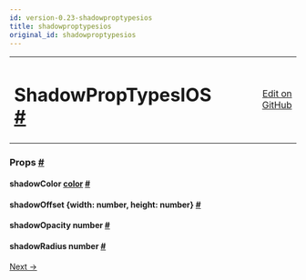 ```yaml
---
id: version-0.23-shadowproptypesios
title: shadowproptypesios
original_id: shadowproptypesios
---
```

<a id="content"></a><table width="100%"><tbody><tr><td><h1><a class="anchor" name="shadowproptypesios"></a>ShadowPropTypesIOS <a class="hash-link" href="docs/shadowproptypesios.html#shadowproptypesios">#</a></h1></td><td style="text-align:right;"><a target="_blank" href="https://github.com/facebook/react-native/blob/master/Libraries/Components/View/ShadowPropTypesIOS.js">Edit on GitHub</a></td></tr></tbody></table><div><noscript></noscript><h3><a class="anchor" name="props"></a>Props <a class="hash-link" href="docs/shadowproptypesios.html#props">#</a></h3><div class="props"><div class="prop"><h4 class="propTitle"><a class="anchor" name="shadowcolor"></a>shadowColor <span class="propType"><a href="docs/colors.html">color</a></span> <a class="hash-link" href="docs/shadowproptypesios.html#shadowcolor">#</a></h4></div><div class="prop"><h4 class="propTitle"><a class="anchor" name="shadowoffset"></a>shadowOffset <span class="propType">{width: number, height: number}</span> <a class="hash-link" href="docs/shadowproptypesios.html#shadowoffset">#</a></h4></div><div class="prop"><h4 class="propTitle"><a class="anchor" name="shadowopacity"></a>shadowOpacity <span class="propType">number</span> <a class="hash-link" href="docs/shadowproptypesios.html#shadowopacity">#</a></h4></div><div class="prop"><h4 class="propTitle"><a class="anchor" name="shadowradius"></a>shadowRadius <span class="propType">number</span> <a class="hash-link" href="docs/shadowproptypesios.html#shadowradius">#</a></h4></div></div></div><div class="docs-prevnext"><a class="docs-next" href="docs/geolocation.html#content">Next →</a></div>